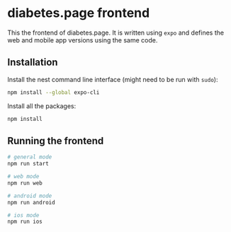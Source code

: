 # diabetes.page frontend

This the frontend of diabetes.page. It is written using `expo` and defines the web and mobile app versions using the same code.

## Installation

Install the nest command line interface (might need to be run with `sudo`):

```bash
npm install --global expo-cli
```

Install all the packages:

```bash
npm install
```

## Running the frontend

```bash
# general mode
npm run start

# web mode
npm run web

# android mode
npm run android

# ios mode
npm run ios
```
